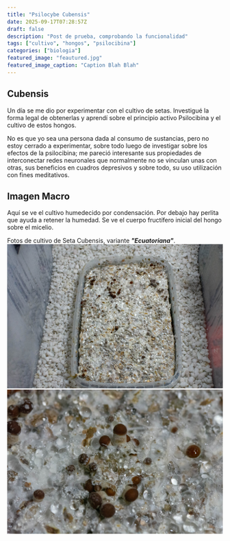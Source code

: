 ```yaml
---
title: "Psilocybe Cubensis"
date: 2025-09-17T07:28:57Z
draft: false
description: "Post de prueba, comprobando la funcionalidad"
tags: ["cultivo", "hongos", "psilocibina"]
categories: ["biologia"]
featured_image: "feautured.jpg"
featured_image_caption: "Caption Blah Blah"
---
```


## Cubensis

Un día se me dio por experimentar con el cultivo de setas. Investigué la forma legal de obtenerlas y aprendí sobre el principio activo Psilocibina y el cultivo de estos hongos. 

No es que yo sea una persona dada al consumo de sustancias, pero no estoy cerrado a experimentar, sobre todo luego de investigar sobre los efectos de la psilocibina; me pareció interesante sus propiedades de interconectar redes neuronales que normalmente no se vinculan unas con otras, sus beneficios en cuadros depresivos y sobre todo, su uso utilización con fines meditativos. 

## Imagen Macro

Aquí se ve el cultivo humedecido por condensación. Por debajo hay perlita que ayuda a retener la humedad. Se ve el cuerpo fructífero inicial del hongo sobre el micelio.

Fotos de cultivo de Seta Cubensis, variante ***"Ecuatoriana"***.
![Image](DSC_5275.jpg "Cubensis 1")
![Image](DSC_5276.jpg "Cubensis 2")
